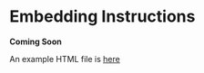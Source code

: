 # Embedding Instructions

**Coming Soon**

An example HTML file is [here](https://github.com/hubmapconsortium/hra-ui/blob/cell-distance-explorer/example-webcomponents/cde-visualization/webcomponent-example.html)
